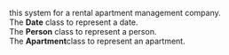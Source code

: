 <p style="text-align: left;">
this system for a rental apartment management company.
<br>
 The <strong>Date</strong> class to represent a date.
<br>
 The <strong>Person</strong> class to represent a person.
<br>
 The <strong>Apartment</strong>class to represent an apartment.
</p>
